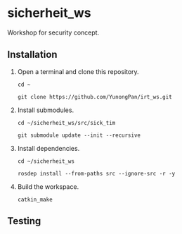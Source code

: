# sicherheit_ws
Workshop for  security concept.

## Installation
1. Open a terminal and clone this repository.  
  
	`cd ~`  
  
	`git clone https://github.com/YunongPan/irt_ws.git`  
  
2. Install submodules.  
  
	`cd ~/sicherheit_ws/src/sick_tim`  
  
	`git submodule update --init --recursive`  
  
3. Install dependencies.  
  
	`cd ~/sicherheit_ws`  
  
	`rosdep install --from-paths src --ignore-src -r -y`  
  
4. Build the workspace.  
  
	`catkin_make`  
  
## Testing
